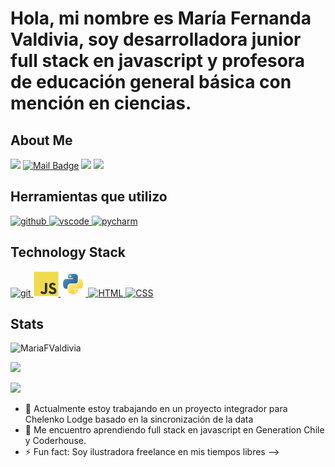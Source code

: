 # Hola, mi nombre es María Fernanda Valdivia, soy desarrolladora junior full stack en javascript y profesora de educación general básica con mención en ciencias.

## About Me

[![](https://visitor-badge.laobi.icu/badge?page_id=MariaFValdivia)](https://visitor-badge.laobi.icu/badge?page_id=MariaFValdivia)
[![Mail Badge](https://img.shields.io/badge/-gmail-c14438?style=flat&logo=Gmail&logoColor=white&link=mailto:eryajf@163.com)](mailto:mfvaldiviagonzalez@gmail.com)
[![](https://img.shields.io/github/stars/MariaFValdivia?color=fefb7b&logo=Undertale)](https://github-readme-stats.vercel.app/api?username=cxyfreedom&hide_title=false&hide_border=true&show_icons=true&include_all_commits=true&line_height=20&bg_color=0,EC6C6C,FFD479,FFFC79,73FA79&theme=graywhite&locale=cn)
[![](https://img.shields.io/github/followers/MariaFValdivia?color=27da6b&logo=Handshake)](https://github.com/MariaFValdivia?tab=followers)

## Herramientas que utilizo 

<a href="https://github.com" target="_blank"> <img src="https://cdn.jsdelivr.net/gh/devicons/devicon/icons/github/github-original.svg" alt="github" width="40" height="40"/> </a> <a href="https://code.visualstudio.com/" target="_blank"> <img src="https://cdn.jsdelivr.net/gh/devicons/devicon/icons/vscode/vscode-original.svg" alt="vscode" width="40" height="40"/> <img src="https://cdn.jsdelivr.net/gh/devicons/devicon/icons/pycharm/pycharm-original.svg" alt="pycharm" width="40" height="40"/> </a>

## Technology Stack

<a href="https://git-scm.com/" target="_blank" rel="noreferrer"> <img src="https://www.vectorlogo.zone/logos/git-scm/git-scm-icon.svg" alt="git" width="40" height="40"/> </a> <a href="https://developer.mozilla.org/en-US/docs/Web/JavaScript" target="_blank" rel="noreferrer"> <img src="https://raw.githubusercontent.com/devicons/devicon/master/icons/javascript/javascript-original.svg" alt="javascript" width="40" height="40"/> </a> <a href="https://www.python.org" target="_blank" rel="noreferrer"> <img src="https://raw.githubusercontent.com/devicons/devicon/master/icons/python/python-original.svg" alt="python" width="40" height="40"/> </a> <a href="https://developer.mozilla.org/en-US/docs/Web/HTML" target="_blank" rel="noreferrer"> <img src="https://cdn.iconscout.com/icon/free/png-256/free-html-5-logo-icon-download-in-svg-png-gif-file-formats--programming-langugae-language-pack-logos-icons-1175208.png" alt="HTML" width="40" height="40"/> </a> <a href="https://developer.mozilla.org/en-US/docs/Web/CSS" target="_blank" rel="noreferrer"> <img src="https://img.icons8.com/fluent/512/css3.png" alt="CSS" width="40" height="40"/> </a>

## Stats

<p><img src="https://github-readme-stats.vercel.app/api?username=MariaFValdivia&theme=material-palenight&hide_border=false&include_all_commits=false&count_private=false" alt="MariaFValdivia" /></p>

![](https://github-profile-trophy.vercel.app/?username=cxyfreedom&theme=dracula&no-frame=false&no-bg=false&margin-w=4)
<p><img src="https://i.pinimg.com/originals/f0/f0/d9/f0f0d932d6e39c7af5aa305cbd8da735.gif"></p>

- 🔭 Actualmente estoy trabajando en un proyecto integrador para Chelenko Lodge basado en la sincronización de la data
- 🌱 Me encuentro aprendiendo full stack en javascript en Generation Chile y Coderhouse.
- ⚡ Fun fact: Soy ilustradora freelance en mis tiempos libres
-->
